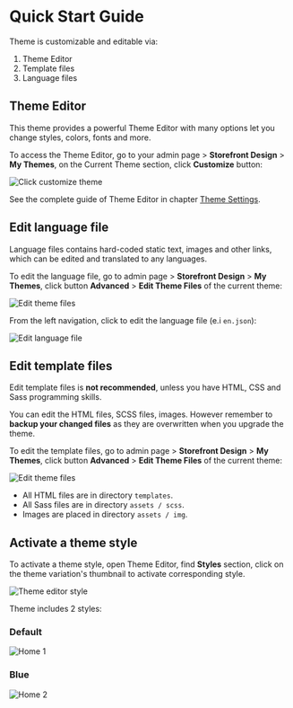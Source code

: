 # Quick Start Guide


Theme is customizable and editable via:

1. Theme Editor
2. Template files
3. Language files


## Theme Editor

This theme provides a powerful Theme Editor with many options let you change styles, colors, fonts and more.

To access the Theme Editor, go to your admin page > __Storefront Design__ > __My Themes__, on the Current Theme section, click __Customize__ button:

![Click customize theme](img/click-customize-theme.png)

See the complete guide of Theme Editor in chapter [Theme Settings](settings.md).




## Edit language file

Language files contains hard-coded static text, images and other links, which can be edited and translated to any languages.

To edit the language file, go to admin page > __Storefront Design__ > __My Themes__, click button __Advanced__ > __Edit Theme Files__ of the current theme:

![Edit theme files](img/edit-theme-files.png)

From the left navigation, click to edit the language file (e.i `en.json`):

![Edit language file](img/edit-language-file.png)




## Edit template files

Edit template files is __not recommended__, unless you have HTML, CSS and Sass programming skills.

You can edit the HTML files, SCSS files, images. However remember to __backup your changed files__ as they are overwritten when you upgrade the theme.

To edit the template files, go to admin page > __Storefront Design__ > __My Themes__, click button __Advanced__ > __Edit Theme Files__ of the current theme:

![Edit theme files](img/edit-theme-files.png)

- All HTML files are in directory `templates`.
- All Sass files are in directory `assets / scss`.
- Images are placed in directory `assets / img`.




## Activate a theme style

To activate a theme style, open Theme Editor, find __Styles__ section, click on the theme variation's thumbnail to activate corresponding style.

![Theme editor style](img/theme-editor-style.jpg)


Theme includes 2 styles:

### Default

![Home 1](img/home1.jpg)


### Blue

![Home 2](img/blue.jpg)

